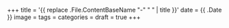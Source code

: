 +++
title = '{{ replace .File.ContentBaseName "-" " " | title }}'
date = {{ .Date }}
image =
tags =
categories =
draft = true
+++
